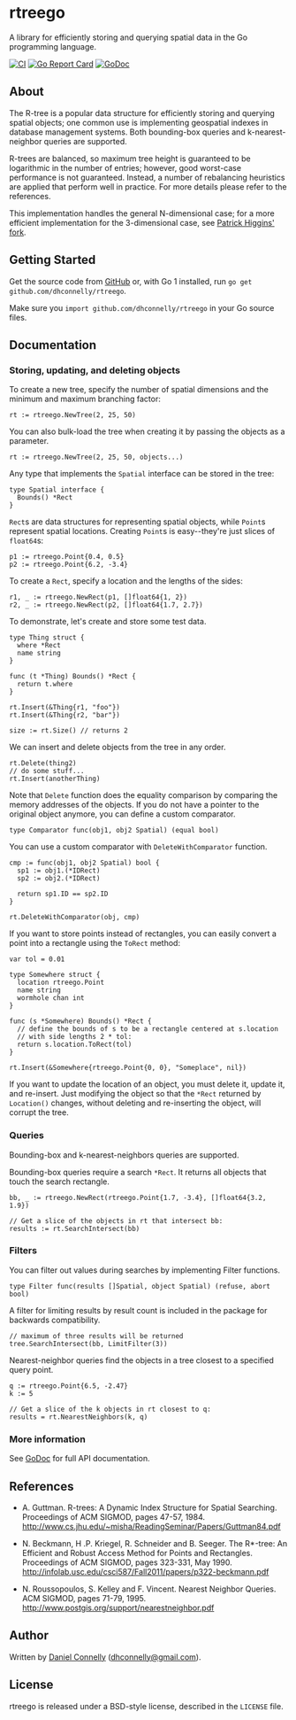 rtreego
=======

A library for efficiently storing and querying spatial data
in the Go programming language.

[![CI](https://github.com/dhconnelly/rtreego/actions/workflows/go.yml/badge.svg)](https://github.com/dhconnelly/rtreego/actions/workflows/go.yml)
[![Go Report Card](https://goreportcard.com/badge/github.com/dhconnelly/rtreego)](https://goreportcard.com/report/github.com/dhconnelly/rtreego)
[![GoDoc](https://godoc.org/github.com/dhconnelly/rtreego?status.svg)](https://godoc.org/github.com/dhconnelly/rtreego)

About
-----

The R-tree is a popular data structure for efficiently storing and
querying spatial objects; one common use is implementing geospatial
indexes in database management systems. Both bounding-box queries
and k-nearest-neighbor queries are supported.

R-trees are balanced, so maximum tree height is guaranteed to be
logarithmic in the number of entries; however, good worst-case
performance is not guaranteed.  Instead, a number of rebalancing
heuristics are applied that perform well in practice.  For more
details please refer to the references.

This implementation handles the general N-dimensional case; for a more
efficient implementation for the 3-dimensional case, see [Patrick
Higgins' fork](https://github.com/patrick-higgins/rtreego).

Getting Started
---------------

Get the source code from [GitHub](https://github.com/dhconnelly/rtreego) or,
with Go 1 installed, run `go get github.com/dhconnelly/rtreego`.

Make sure you `import github.com/dhconnelly/rtreego` in your Go source files.

Documentation
-------------

### Storing, updating, and deleting objects

To create a new tree, specify the number of spatial dimensions and the minimum
and maximum branching factor:

    rt := rtreego.NewTree(2, 25, 50)

You can also bulk-load the tree when creating it by passing the objects as
a parameter.

    rt := rtreego.NewTree(2, 25, 50, objects...)

Any type that implements the `Spatial` interface can be stored in the tree:

    type Spatial interface {
      Bounds() *Rect
    }

`Rect`s are data structures for representing spatial objects, while `Point`s
represent spatial locations.  Creating `Point`s is easy--they're just slices
of `float64`s:

    p1 := rtreego.Point{0.4, 0.5}
    p2 := rtreego.Point{6.2, -3.4}

To create a `Rect`, specify a location and the lengths of the sides:

    r1, _ := rtreego.NewRect(p1, []float64{1, 2})
    r2, _ := rtreego.NewRect(p2, []float64{1.7, 2.7})

To demonstrate, let's create and store some test data.

    type Thing struct {
      where *Rect
      name string
    }

    func (t *Thing) Bounds() *Rect {
      return t.where
    }

    rt.Insert(&Thing{r1, "foo"})
    rt.Insert(&Thing{r2, "bar"})

    size := rt.Size() // returns 2

We can insert and delete objects from the tree in any order.

    rt.Delete(thing2)
    // do some stuff...
    rt.Insert(anotherThing)

Note that ```Delete``` function does the equality comparison by comparing the
memory addresses of the objects. If you do not have a pointer to the original
object anymore, you can define a custom comparator.

    type Comparator func(obj1, obj2 Spatial) (equal bool)

You can use a custom comparator with ```DeleteWithComparator``` function.

    cmp := func(obj1, obj2 Spatial) bool {
      sp1 := obj1.(*IDRect)
      sp2 := obj2.(*IDRect)

      return sp1.ID == sp2.ID
    }

    rt.DeleteWithComparator(obj, cmp)

If you want to store points instead of rectangles, you can easily convert a
point into a rectangle using the `ToRect` method:

    var tol = 0.01

    type Somewhere struct {
      location rtreego.Point
      name string
      wormhole chan int
    }

    func (s *Somewhere) Bounds() *Rect {
      // define the bounds of s to be a rectangle centered at s.location
      // with side lengths 2 * tol:
      return s.location.ToRect(tol)
    }

    rt.Insert(&Somewhere{rtreego.Point{0, 0}, "Someplace", nil})

If you want to update the location of an object, you must delete it, update it,
and re-insert.  Just modifying the object so that the `*Rect` returned by
`Location()` changes, without deleting and re-inserting the object, will
corrupt the tree.

### Queries

Bounding-box and k-nearest-neighbors queries are supported.

Bounding-box queries require a search `*Rect`. It returns all objects that
touch the search rectangle.

    bb, _ := rtreego.NewRect(rtreego.Point{1.7, -3.4}, []float64{3.2, 1.9})

    // Get a slice of the objects in rt that intersect bb:
    results := rt.SearchIntersect(bb)

### Filters

You can filter out values during searches by implementing Filter functions.

    type Filter func(results []Spatial, object Spatial) (refuse, abort bool)

A filter for limiting results by result count is included in the package for
backwards compatibility.

    // maximum of three results will be returned
    tree.SearchIntersect(bb, LimitFilter(3))

Nearest-neighbor queries find the objects in a tree closest to a specified
query point.

    q := rtreego.Point{6.5, -2.47}
    k := 5

    // Get a slice of the k objects in rt closest to q:
    results = rt.NearestNeighbors(k, q)

### More information

See [GoDoc](http://godoc.org/github.com/dhconnelly/rtreego) for full API
documentation.

References
----------

- A. Guttman.  R-trees: A Dynamic Index Structure for Spatial Searching.
  Proceedings of ACM SIGMOD, pages 47-57, 1984.
  http://www.cs.jhu.edu/~misha/ReadingSeminar/Papers/Guttman84.pdf

- N. Beckmann, H .P. Kriegel, R. Schneider and B. Seeger.  The R*-tree: An
  Efficient and Robust Access Method for Points and Rectangles.  Proceedings
  of ACM SIGMOD, pages 323-331, May 1990.
  http://infolab.usc.edu/csci587/Fall2011/papers/p322-beckmann.pdf

- N. Roussopoulos, S. Kelley and F. Vincent.  Nearest Neighbor Queries.  ACM
  SIGMOD, pages 71-79, 1995.
  http://www.postgis.org/support/nearestneighbor.pdf

Author
------

Written by [Daniel Connelly](http://dhconnelly.com) (<dhconnelly@gmail.com>).

License
-------

rtreego is released under a BSD-style license, described in the `LICENSE`
file.
